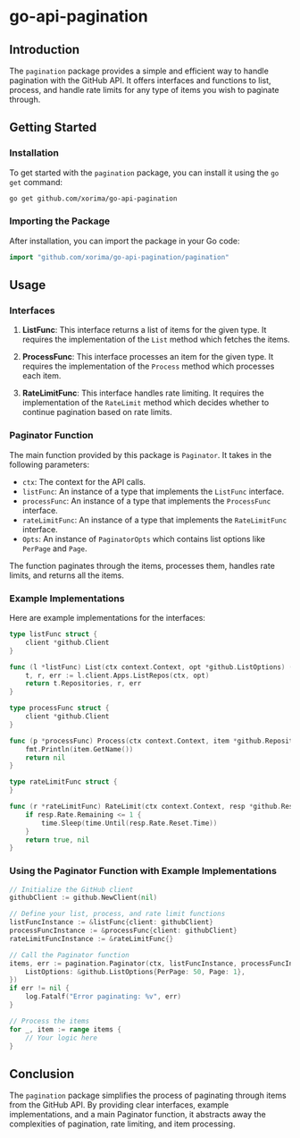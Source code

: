 # go-api-pagination

## Introduction

The `pagination` package provides a simple and efficient way to handle pagination with the GitHub API. It offers interfaces and functions to list, process, and handle rate limits for any type of items you wish to paginate through.

## Getting Started

### Installation

To get started with the `pagination` package, you can install it using the `go get` command:

```bash
go get github.com/xorima/go-api-pagination
```

### Importing the Package

After installation, you can import the package in your Go code:

```go
import "github.com/xorima/go-api-pagination/pagination"
```

## Usage

### Interfaces

1. **ListFunc**: This interface returns a list of items for the given type. It requires the implementation of the `List` method which fetches the items.

2. **ProcessFunc**: This interface processes an item for the given type. It requires the implementation of the `Process` method which processes each item.

3. **RateLimitFunc**: This interface handles rate limiting. It requires the implementation of the `RateLimit` method which decides whether to continue pagination based on rate limits.

### Paginator Function

The main function provided by this package is `Paginator`. It takes in the following parameters:

- `ctx`: The context for the API calls.
- `listFunc`: An instance of a type that implements the `ListFunc` interface.
- `processFunc`: An instance of a type that implements the `ProcessFunc` interface.
- `rateLimitFunc`: An instance of a type that implements the `RateLimitFunc` interface.
- `Opts`: An instance of `PaginatorOpts` which contains list options like `PerPage` and `Page`.

The function paginates through the items, processes them, handles rate limits, and returns all the items.

### Example Implementations

Here are example implementations for the interfaces:

```go
type listFunc struct {
	client *github.Client
}

func (l *listFunc) List(ctx context.Context, opt *github.ListOptions) ([]*github.Repository, *github.Response, error) {
	t, r, err := l.client.Apps.ListRepos(ctx, opt)
	return t.Repositories, r, err
}

type processFunc struct {
	client *github.Client
}

func (p *processFunc) Process(ctx context.Context, item *github.Repository) error {
	fmt.Println(item.GetName())
	return nil
}

type rateLimitFunc struct {
}

func (r *rateLimitFunc) RateLimit(ctx context.Context, resp *github.Response) (bool, error) {
	if resp.Rate.Remaining <= 1 {
		time.Sleep(time.Until(resp.Rate.Reset.Time))
	}
	return true, nil
}
```

### Using the Paginator Function with Example Implementations

```go
// Initialize the GitHub client
githubClient := github.NewClient(nil)

// Define your list, process, and rate limit functions
listFuncInstance := &listFunc{client: githubClient}
processFuncInstance := &processFunc{client: githubClient}
rateLimitFuncInstance := &rateLimitFunc{}

// Call the Paginator function
items, err := pagination.Paginator(ctx, listFuncInstance, processFuncInstance, rateLimitFuncInstance, &pagination.PaginatorOpts{
    ListOptions: &github.ListOptions{PerPage: 50, Page: 1},
})
if err != nil {
    log.Fatalf("Error paginating: %v", err)
}

// Process the items
for _, item := range items {
    // Your logic here
}
```

## Conclusion

The `pagination` package simplifies the process of paginating through items from the GitHub API. By providing clear interfaces, example implementations, and a main Paginator function, it abstracts away the complexities of pagination, rate limiting, and item processing.
